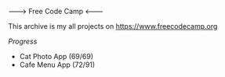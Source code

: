 ---> Free Code Camp <---

This archive is my all projects on https://www.freecodecamp.org

*Progress*

- Cat Photo App (69/69)
- Cafe Menu App (72/91)